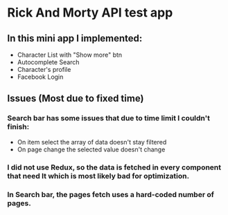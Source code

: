 # Rick And Morty API test app

## In this mini app I implemented:
 - Character List with "Show more" btn
 - Autocomplete Search
 - Character's profile
 - Facebook Login 

## Issues (Most due to fixed time)

### Search bar has some issues that due to time limit I couldn't finish:
- On item select the array of data doesn't stay filtered
- On page change the selected value doesn't change

### I did not use Redux, so the data is fetched in every component that need It which is most likely bad for optimization.

### In Search bar, the pages fetch uses a hard-coded number of pages.